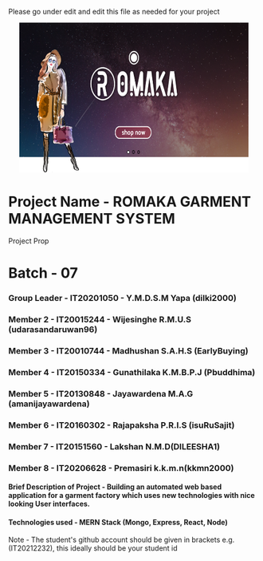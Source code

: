 Please go under edit and edit this file as needed for your project

<p align="center">

  <img width="460" height="300" src="G106/client/src/assets/Home.png">

</p>

# Project Name - ROMAKA GARMENT MANAGEMENT SYSTEM 
Project Prop

# Batch - 07
### Group Leader - IT20201050 -  Y.M.D.S.M Yapa (dilki2000)
### Member 2 - IT20015244 - Wijesinghe R.M.U.S (udarasandaruwan96)
### Member 3 - IT20010744 - Madhushan S.A.H.S (EarlyBuying)
### Member 4 - IT20150334 - Gunathilaka K.M.B.P.J (Pbuddhima)
### Member 5 - IT20130848 - Jayawardena M.A.G (amanijayawardena)
### Member 6 - IT20160302 - Rajapaksha P.R.I.S (isuRuSajit)
### Member 7 - IT20151560 - Lakshan N.M.D(DILEESHA1)
### Member 8 - IT20206628 - Premasiri k.k.m.n(kkmn2000)

#### Brief Description of Project - Building an automated web based application for a garment factory which uses new technologies with nice looking User interfaces.

#### Technologies used - MERN Stack (Mongo, Express, React, Node)


Note - The student's github account should be given in brackets e.g. (IT20212232), this ideally should be your student id 

